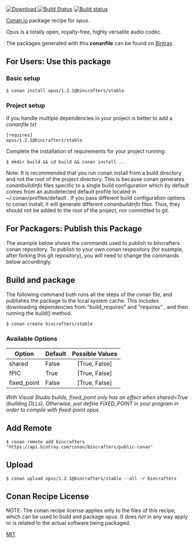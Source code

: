 [![Download](https://api.bintray.com/packages/bincrafters/public-conan/opus%3Abincrafters/images/download.svg) ](https://bintray.com/bincrafters/public-conan/opus%3Abincrafters/_latestVersion)
[![Build Status](https://travis-ci.org/bincrafters/conan-opus.svg?branch=stable%2F1.2.1)](https://travis-ci.org/bincrafters/conan-opus)
[![Build status](https://ci.appveyor.com/api/projects/status/github/bincrafters/conan-opus?branch=stable%2F1.2.1&svg=true)](https://ci.appveyor.com/project/bincrafters/conan-opus)

[Conan.io](https://conan.io) package recipe for *opus*.

Opus is a totally open, royalty-free, highly versatile audio codec.

The packages generated with this **conanfile** can be found on [Bintray](https://bintray.com/bincrafters/public-conan/opus%3Abincrafters).

## For Users: Use this package

### Basic setup

    $ conan install opus/1.2.1@bincrafters/stable

### Project setup

If you handle multiple dependencies in your project is better to add a *conanfile.txt*

    [requires]
    opus/1.2.1@bincrafters/stable


Complete the installation of requirements for your project running:

    $ mkdir build && cd build && conan install ..

Note: It is recommended that you run conan install from a build directory and not the root of the project directory.  This is because conan generates *conanbuildinfo* files specific to a single build configuration which by default comes from an autodetected default profile located in ~/.conan/profiles/default .  If you pass different build configuration options to conan install, it will generate different *conanbuildinfo* files.  Thus, they should not be added to the root of the project, nor committed to git.

## For Packagers: Publish this Package

The example below shows the commands used to publish to bincrafters conan repository. To publish to your own conan respository (for example, after forking this git repository), you will need to change the commands below accordingly.

## Build and package

The following command both runs all the steps of the conan file, and publishes the package to the local system cache.  This includes downloading dependencies from "build_requires" and "requires" , and then running the build() method.

    $ conan create bincrafters/stable


### Available Options
| Option        | Default | Possible Values  |
| ------------- |:----------------- |:------------:|
| shared      | False |  [True, False] |
| fPIC      | True |  [True, False] |
| fixed_point      | False |  [True, False] | 

*With Visual Studio builds, fixed_point only has an effect when shared=True (building DLLs). Otherwise, just define FIXED_POINT in your program in order to compile with fixed-point opus.*

## Add Remote

    $ conan remote add bincrafters "https://api.bintray.com/conan/bincrafters/public-conan"

## Upload

    $ conan upload opus/1.2.1@bincrafters/stable --all -r bincrafters


## Conan Recipe License

NOTE: The conan recipe license applies only to the files of this recipe, which can be used to build and package opus.
It does *not* in any way apply or is related to the actual software being packaged.

[MIT](git@github.com:dimi309/conan-opus/blob/master/LICENSE.md)
